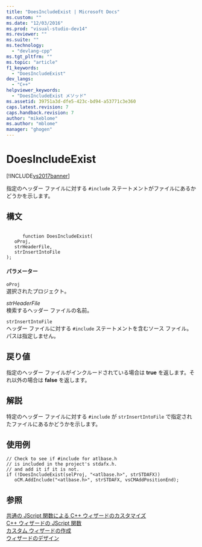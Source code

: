 ```yaml
---
title: "DoesIncludeExist | Microsoft Docs"
ms.custom: ""
ms.date: "12/03/2016"
ms.prod: "visual-studio-dev14"
ms.reviewer: ""
ms.suite: ""
ms.technology: 
  - "devlang-cpp"
ms.tgt_pltfrm: ""
ms.topic: "article"
f1_keywords: 
  - "DoesIncludeExist"
dev_langs: 
  - "C++"
helpviewer_keywords: 
  - "DoesIncludeExist メソッド"
ms.assetid: 39751a3d-dfe5-423c-bd94-a53771c3e360
caps.latest.revision: 7
caps.handback.revision: 7
author: "mikeblome"
ms.author: "mblome"
manager: "ghogen"
---
```

# DoesIncludeExist
[!INCLUDE[vs2017banner](../assembler/inline/includes/vs2017banner.md)]

指定のヘッダー ファイルに対する `#include` ステートメントがファイルにあるかどうかを示します。  
  
## 構文  
  
```  
  
      function DoesIncludeExist(   
   oProj,   
   strHeaderFile,   
   strInsertIntoFile    
);  
```  
  
#### パラメーター  
 `oProj`  
 選択されたプロジェクト。  
  
 *strHeaderFile*  
 検索するヘッダー ファイルの名前。  
  
 `strInsertIntoFile`  
 ヘッダー ファイルに対する `#include` ステートメントを含むソース ファイル。パスは指定しません。  
  
## 戻り値  
 指定のヘッダー ファイルがインクルードされている場合は **true** を返します。それ以外の場合は **false** を返します。  
  
## 解説  
 特定のヘッダー ファイルに対する `#include` が `strInsertIntoFile` で指定されたファイルにあるかどうかを示します。  
  
## 使用例  
  
```  
// Check to see if #include for atlbase.h   
// is included in the project's stdafx.h.  
// and add it if it is not.  
if (!DoesIncludeExist(selProj, "<atlbase.h>", strSTDAFX))  
   oCM.AddInclude("<atlbase.h>", strSTDAFX, vsCMAddPositionEnd);  
```  
  
## 参照  
 [共通の JScript 関数による C\+\+ ウィザードのカスタマイズ](../ide/customizing-cpp-wizards-with-common-jscript-functions.md)   
 [C\+\+ ウィザードの JScript 関数](../ide/jscript-functions-for-cpp-wizards.md)   
 [カスタム ウィザードの作成](../ide/creating-a-custom-wizard.md)   
 [ウィザードのデザイン](../ide/designing-a-wizard.md)